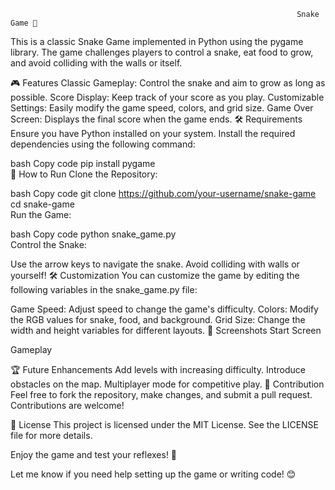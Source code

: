                                                                     Snake Game 🐍
This is a classic Snake Game implemented in Python using the pygame library. The game challenges players to control a snake, eat food to grow, and avoid colliding with the walls or itself.

🎮 Features
Classic Gameplay: Control the snake and aim to grow as long as possible.
Score Display: Keep track of your score as you play.
Customizable Settings: Easily modify the game speed, colors, and grid size.
Game Over Screen: Displays the final score when the game ends.
🛠 Requirements
Ensure you have Python installed on your system. Install the required dependencies using the following command:

bash
Copy code
pip install pygame  
🚀 How to Run
Clone the Repository:

bash
Copy code
git clone https://github.com/your-username/snake-game  
cd snake-game  
Run the Game:

bash
Copy code
python snake_game.py  
Control the Snake:

Use the arrow keys to navigate the snake.
Avoid colliding with walls or yourself!
🛠 Customization
You can customize the game by editing the following variables in the snake_game.py file:

Game Speed: Adjust speed to change the game's difficulty.
Colors: Modify the RGB values for snake, food, and background.
Grid Size: Change the width and height variables for different layouts.
📸 Screenshots
Start Screen

Gameplay

🏆 Future Enhancements
Add levels with increasing difficulty.
Introduce obstacles on the map.
Multiplayer mode for competitive play.
🙌 Contribution
Feel free to fork the repository, make changes, and submit a pull request. Contributions are welcome!

📝 License
This project is licensed under the MIT License. See the LICENSE file for more details.

Enjoy the game and test your reflexes! 🎉

Let me know if you need help setting up the game or writing code! 😊
